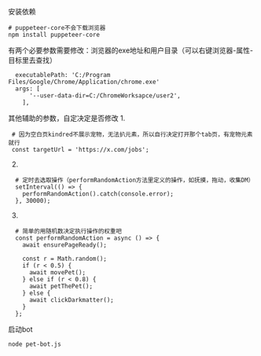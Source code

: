 安装依赖
```
# puppeteer-core不会下载浏览器
npm install puppeteer-core
```

有两个必要参数需要修改：浏览器的exe地址和用户目录（可以右键浏览器-属性-目标里去查找）
```
  executablePath: 'C:/Program Files/Google/Chrome/Application/chrome.exe'
  args: [
      '--user-data-dir=C:/ChromeWorksapce/user2',
    ],
```

其他辅助的参数，自定决定是否修改
1. 
```
 # 因为空白页kindred不展示宠物，无法扒元素，所以自行决定打开那个tab页，有宠物元素就行
 const targetUrl = 'https://x.com/jobs';
```
2. 
```
  # 定时去选取操作（performRandomAction方法里定义的操作，如抚摸，拖动，收集DM）
  setInterval(() => {
    performRandomAction().catch(console.error);
  }, 30000);
```
3.
```
  # 简单的用随机数决定执行操作的权重吧
  const performRandomAction = async () => {
    await ensurePageReady();

    const r = Math.random();
    if (r < 0.5) {
      await movePet();
    } else if (r < 0.8) {
      await petThePet();
    } else {
      await clickDarkmatter();
    }
  };
```

启动bot
```
node pet-bot.js
```
